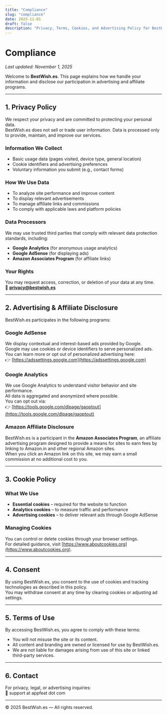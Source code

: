 ```yaml
---
title: "Compliance"
slug: "compliance"
date: 2025-11-01
draft: false
description: "Privacy, Terms, Cookies, and Advertising Policy for BestWish.es"
---
```


# Compliance

_Last updated: November 1, 2025_

Welcome to **BestWish.es**. This page explains how we handle your information and disclose our participation in advertising and affiliate programs.

---

## 1. Privacy Policy

We respect your privacy and are committed to protecting your personal data.  
BestWish.es does not sell or trade user information. Data is processed only to provide, maintain, and improve our services.

### Information We Collect
- Basic usage data (pages visited, device type, general location)
- Cookie identifiers and advertising preferences
- Voluntary information you submit (e.g., contact forms)

### How We Use Data
- To analyze site performance and improve content  
- To display relevant advertisements  
- To manage affiliate links and commissions  
- To comply with applicable laws and platform policies  

### Data Processors
We may use trusted third parties that comply with relevant data protection standards, including:
- **Google Analytics** (for anonymous usage analytics)  
- **Google AdSense** (for displaying ads)  
- **Amazon Associates Program** (for affiliate links)  

### Your Rights
You may request access, correction, or deletion of your data at any time.  
📧 **privacy@bestwish.es**

---

## 2. Advertising & Affiliate Disclosure

BestWish.es participates in the following programs:

### Google AdSense
We display contextual and interest-based ads provided by Google.  
Google may use cookies or device identifiers to serve personalized ads.  
You can learn more or opt out of personalized advertising here:  
👉 [https://adssettings.google.com](https://adssettings.google.com)

### Google Analytics
We use Google Analytics to understand visitor behavior and site performance.  
All data is aggregated and anonymized where possible.  
You can opt out via:  
👉 [https://tools.google.com/dlpage/gaoptout](https://tools.google.com/dlpage/gaoptout)

### Amazon Affiliate Disclosure
BestWish.es is a participant in the **Amazon Associates Program**, an affiliate advertising program designed to provide a means for sites to earn fees by linking to Amazon.in and other regional Amazon sites.  
When you click an Amazon link on this site, we may earn a small commission at no additional cost to you.

---

## 3. Cookie Policy

### What We Use
- **Essential cookies** – required for the website to function  
- **Analytics cookies** – to measure traffic and performance  
- **Advertising cookies** – to deliver relevant ads through Google AdSense  

### Managing Cookies
You can control or delete cookies through your browser settings.  
For detailed guidance, visit [https://www.aboutcookies.org](https://www.aboutcookies.org).

---

## 4. Consent

By using BestWish.es, you consent to the use of cookies and tracking technologies as described in this policy.  
You may withdraw consent at any time by clearing cookies or adjusting ad settings.

---

## 5. Terms of Use

By accessing BestWish.es, you agree to comply with these terms:

- You will not misuse the site or its content.  
- All content and branding are owned or licensed for use by BestWish.es.  
- We are not liable for damages arising from use of this site or linked third-party services.

---

## 6. Contact

For privacy, legal, or advertising inquiries:  
📧 support at appfeat dot com

---

© 2025 BestWish.es — All rights reserved.
